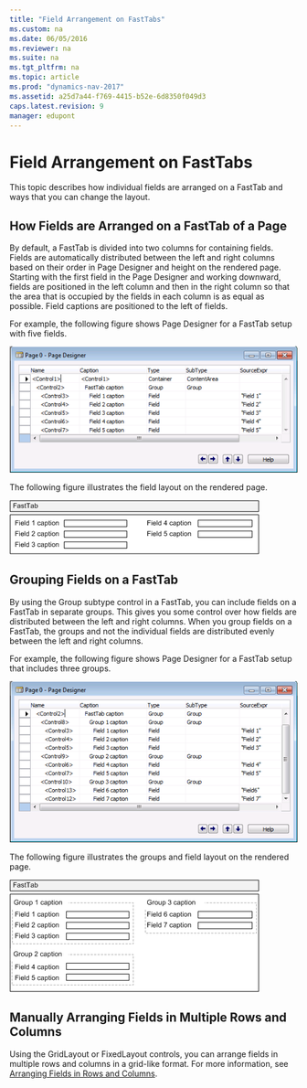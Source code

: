 ```yaml
---
title: "Field Arrangement on FastTabs"
ms.custom: na
ms.date: 06/05/2016
ms.reviewer: na
ms.suite: na
ms.tgt_pltfrm: na
ms.topic: article
ms.prod: "dynamics-nav-2017"
ms.assetid: a25d7a44-f769-4415-b52e-6d8350f049d3
caps.latest.revision: 9
manager: edupont
---
```

# Field Arrangement on FastTabs
This topic describes how individual fields are arranged on a FastTab and ways that you can change the layout.  
  
## How Fields are Arranged on a FastTab of a Page  
 By default, a FastTab is divided into two columns for containing fields. Fields are automatically distributed between the left and right columns based on their order in Page Designer and height on the rendered page. Starting with the first field in the Page Designer and working downward, fields are positioned in the left column and then in the right column so that the area that is occupied by the fields in each column is as equal as possible. Field captions are positioned to the left of fields.  
  
 For example, the following figure shows Page Designer for a FastTab setup with five fields.  
  
 ![Shows FastTab setup in Page Designer](media/NAVPageDesignerFastTabFields.png "NAVPageDesignerFastTabFields")  
  
 The following figure illustrates the field layout on the rendered page.  
  
 ![Shows a FastTab setup of fields in Page Designer](media/NAVFieldLayoutFastTab.png "NAVFieldLayoutFastTab")  
  
## Grouping Fields on a FastTab  
 By using the Group subtype control in a FastTab, you can include fields on a FastTab in separate groups. This gives you some control over how fields are distributed between the left and right columns. When you group fields on a FastTab, the groups and not the individual fields are distributed evenly between the left and right columns.  
  
 For example, the following figure shows Page Designer for a FastTab setup that includes three groups.  
  
 ![A FastTab setup with field groups in Page Designer](media/NAVPageDesignerFastTabsFieldGroups.png "NAVPageDesignerFastTabsFieldGroups")  
  
 The following figure illustrates the groups and field layout on the rendered page.  
  
 ![Shows how field groups layout in a FastTab](media/NAVFastTabFieldLayoutGroups.png "NAVFastTabFieldLayoutGroups")  
  
## Manually Arranging Fields in Multiple Rows and Columns  
 Using the GridLayout or FixedLayout controls, you can arrange fields in multiple rows and columns in a grid-like format. For more information, see [Arranging Fields in Rows and Columns](Arranging-Fields-in-Rows-and-Columns.md).